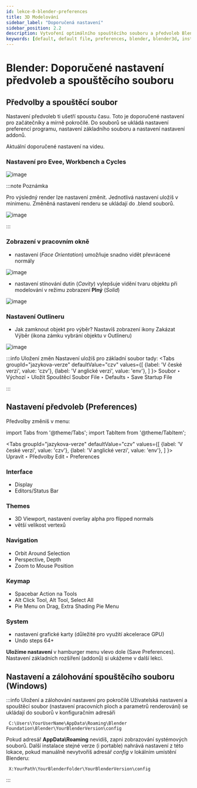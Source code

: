 ```yaml
---
id: lekce-0-blender-preferences
title: 3D Modelování
sidebar_label: "Doporučená nastavení"
sidebar_position: 2.2
description: Vytvoření optimálního spouštěcího souboru a předvoleb Blenderu pro profesionální práci
keywords: [default, default file, preferences, blender, blender3d, instalace, nastavení, digitální modelování]
---
```


# Blender: Doporučené nastavení předvoleb a spouštěcího souboru

## Předvolby a spouštěcí soubor
Nastavení předvoleb ti ušetří spoustu času. Toto je doporučené nastavení pro začátečníky a mírně pokročilé. Do souborů se ukládá nastavení preferencí programu, nastavení základního souboru a nastavení nastavení addonů.

Aktuální doporučené nastavení na videu.


### Nastavení pro Evee, Workbench a Cycles

![image](./images/blender-nastaveni-cz-en.png)

:::note Poznámka

 Pro výsledný render lze nastavení změnit. Jednotlivá nastavení uložíš v minimenu. Změněná nastavení renderu se ukládají do .blend souborů.

 ![image](./images/blender-renderset.png)

:::

### Zobrazení v pracovním okně

- nastavení (*Face Orientation*) umožňuje snadno vidět převrácené normály

![image](./images/face-orientation.png)

- nastavení stínování dutin (*Cavity*) vylepšuje vidění tvaru objektu při modelování v režimu zobrazení **Plný** (*Solid*)

![image](./images/cavity-dutiny.png)



### Nastavení Outlineru

- Jak zamknout objekt pro výběr? Nastavíš zobrazení ikony Zakázat Výběr (ikona zámku vybrání objektu v Outlineru)

![image](./images/outliner.png)

:::info Uložení změn
Nastavení uložíš pro základní soubor tady:
<Tabs
  groupId="jazykova-verze"
  defaultValue="czv"
  values={[
    {label: 'V české verzi', value: 'czv'},
    {label: 'V anglické verzi', value: 'env'},
  ]
}>
<TabItem value="czv">Soubor ‣ Výchozí ‣ Uložit Spouštěcí Soubor</TabItem>
<TabItem value="env">File ‣ Defaults ‣ Save Startup File</TabItem>
</Tabs>

:::

## Nastavení předvoleb (Preferences)
Předvolby změníš v menu:

import Tabs from '@theme/Tabs';
import TabItem from '@theme/TabItem';

<Tabs
  groupId="jazykova-verze"
  defaultValue="czv"
  values={[
    {label: 'V české verzi', value: 'czv'},
    {label: 'V anglické verzi', value: 'env'},
  ]
}>
<TabItem value="czv">Upravit ‣ Předvolby</TabItem>
<TabItem value="env">Edit ‣ Preferences</TabItem>
</Tabs>

### Interface
- Display
- Editors/Status Bar
### Themes
- 3D Viewport, nastavení overlay alpha pro flipped normals
- větší velikost vertexů
### Navigation
- Orbit Around Selection
- Perspective, Depth
- Zoom to Mouse Position
### Keymap
- Spacebar Action na Tools
- Alt Click Tool, Alt Tool, Select All
- Pie Menu on Drag, Extra Shading Pie Menu
### System
- nastavení grafické karty (důležité pro využití akcelerace GPU)
- Undo steps 64+

**Uložíme nastavení** v hamburger menu vlevo dole (Save Preferences). Nastavení základních rozšíření (addonů) si ukážeme v další lekci.

## Nastavení a zálohování spouštěcího souboru (Windows)
:::info Uložení a zálohování nastavení pro pokročilé
Uživatelská nastavení a spouštěcí soubor (nastavení pracovních ploch a parametrů renderování) se ukládají do souborů  v konfiguračním adresáři

```
 C:\Users\YourUserName\AppData\Roaming\Blender Foundation\Blender\YourBlenderVersion\config
 ```
  Pokud adresář **AppData\Roaming** nevidíš, zapni zobrazování systémových souborů. Další instalace stejné verze (i portable) nahrává nastavení z této lokace, pokud manuálně nevytvoříš adresář *config* v lokálním umístění Blenderu:

  ```
   X:YourPath\YourBlenderFolder\YourBlenderVersion\config
   ```
:::
